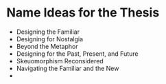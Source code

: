 # Name Ideas for the Thesis

- Designing the Familiar
- Designing for Nostalgia
- Beyond the Metaphor
- Designing for the Past, Present, and Future
- Skeuomorphism Reconsidered
- Navigating the Familiar and the New
- 